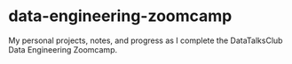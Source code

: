 # data-engineering-zoomcamp
My personal projects, notes, and progress as I complete the DataTalksClub Data Engineering Zoomcamp.
